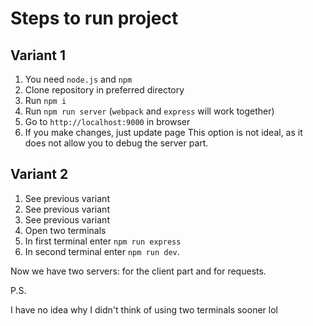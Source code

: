 # Steps to run project
## Variant 1
1. You need `node.js` and `npm`
2. Clone repository in preferred directory
3. Run `npm i`
4. Run `npm run server` (`webpack` and `express` will work together)
5. Go to `http://localhost:9000` in browser 
6. If you make changes, just update page
This option is not ideal, as it does not allow you to debug the server part.

## Variant 2
1. See previous variant
2. See previous variant
3. See previous variant
4. Open two terminals 
5. In first terminal enter `npm run express`
6. In second terminal enter `npm run dev`.

Now we have two servers: for the client part and for requests.


P.S.

I have no idea why I didn't think of using two terminals sooner lol


